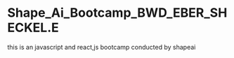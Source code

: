# Shape_Ai_Bootcamp_BWD_EBER_SHECKEL.E
this is an javascript and react,js bootcamp conducted by shapeai
